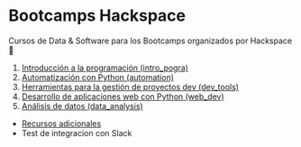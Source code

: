 # Bootcamps Hackspace
Cursos de Data &amp; Software para los Bootcamps organizados por Hackspace 🐝

1. [Introducción a la programación (intro_pogra)](intro_progra)
1. [Automatización con Python (automation)](automation)
1. [Herramientas para la gestión de proyectos dev (dev_tools)](dev_tools)
1. [Desarrollo de aplicaciones web con Python (web_dev)](web_dev)
1. [Análisis de datos (data_analysis)](data_analysis)

- [Recursos adicionales](recursos_adicionales.md)
- Test de integracion con Slack
